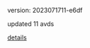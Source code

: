 version: 2023071711-e6df

updated 11 avds

[details](https://github.com/0x74f917491bfa7ebfa379/ali_avd_db/blob/master/change_log/2023/07/17/11/e6df.txt)